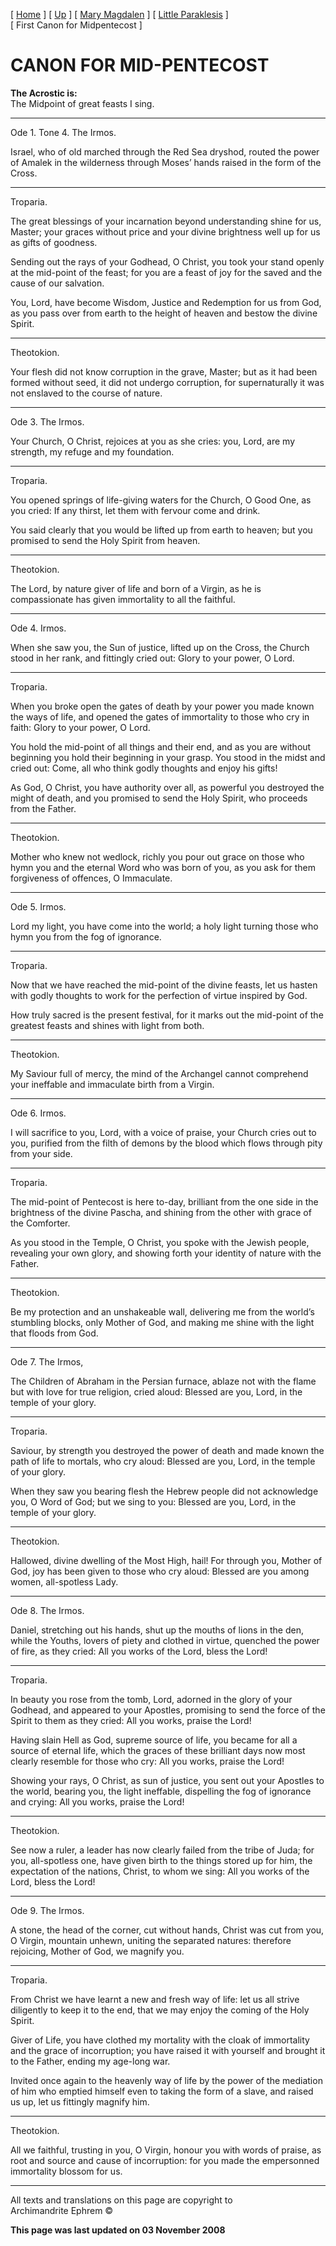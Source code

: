 \[ [Home](index.md) \] \[ [Up](theophan.md) \]
\[ [Mary Magdalen](22julcan.md) \]
\[ [Little Paraklesis](lparacan.md) \]
\[ First Canon for Midpentecost \]

# CANON FOR MID-PENTECOST

**The Acrostic is:**  
The Midpoint of great feasts I sing.

****

Ode 1. Tone 4. The Irmos.

Israel, who of old marched through the Red Sea dryshod, routed the power
of Amalek in the wilderness through Moses’ hands raised in the form of
the Cross.

****

Troparia.

The great blessings of your incarnation beyond understanding shine for
us, Master; your graces without price and your divine brightness well up
for us as gifts of goodness.

Sending out the rays of your Godhead, O Christ, you took your stand
openly at the mid-point of the feast; for you are a feast of joy for the
saved and the cause of our salvation.

You, Lord, have become Wisdom, Justice and Redemption for us from God,
as you pass over from earth to the height of heaven and bestow the
divine Spirit.

****

Theotokion.

Your flesh did not know corruption in the grave, Master; but as it had
been formed without seed, it did not undergo corruption, for
supernaturally it was not enslaved to the course of nature.

****

Ode 3. The Irmos.

Your Church, O Christ, rejoices at you as she cries: you, Lord, are my
strength, my refuge and my foundation.

****

Troparia.

You opened springs of life-giving waters for the Church, O Good One, as
you cried: If any thirst, let them with fervour come and drink.

You said clearly that you would be lifted up from earth to heaven; but
you promised to send the Holy Spirit from heaven.

****

Theotokion.

The Lord, by nature giver of life and born of a Virgin, as he is
compassionate has given immortality to all the faithful.

****

Ode 4. Irmos.

When she saw you, the Sun of justice, lifted up on the Cross, the Church
stood in her rank, and fittingly cried out: Glory to your power, O Lord.

****

Troparia.

When you broke open the gates of death by your power you made known the
ways of life, and opened the gates of immortality to those who cry in
faith: Glory to your power, O Lord.

You hold the mid-point of all things and their end, and as you are
without beginning you hold their beginning in your grasp. You stood in
the midst and cried out: Come, all who think godly thoughts and enjoy
his gifts\!

As God, O Christ, you have authority over all, as powerful you destroyed
the might of death, and you promised to send the Holy Spirit, who
proceeds from the Father.

****

Theotokion.

Mother who knew not wedlock, richly you pour out grace on those who hymn
you and the eternal Word who was born of you, as you ask for them
forgiveness of offences, O Immaculate.

****

Ode 5. Irmos.

Lord my light, you have come into the world; a holy light turning those
who hymn you from the fog of ignorance.

****

Troparia.

Now that we have reached the mid-point of the divine feasts, let us
hasten with godly thoughts to work for the perfection of virtue inspired
by God.

How truly sacred is the present festival, for it marks out the mid-point
of the greatest feasts and shines with light from both.

****

Theotokion.

My Saviour full of mercy, the mind of the Archangel cannot comprehend
your ineffable and immaculate birth from a Virgin.

****

Ode 6. Irmos.

I will sacrifice to you, Lord, with a voice of praise, your Church cries
out to you, purified from the filth of demons by the blood which flows
through pity from your side.

****

Troparia.

The mid-point of Pentecost is here to-day, brilliant from the one side
in the brightness of the divine Pascha, and shining from the other with
grace of the Comforter.

As you stood in the Temple, O Christ, you spoke with the Jewish people,
revealing your own glory, and showing forth your identity of nature with
the Father.

****

Theotokion.

Be my protection and an unshakeable wall, delivering me from the world’s
stumbling blocks, only Mother of God, and making me shine with the light
that floods from God.

****

Ode 7. The Irmos,

The Children of Abraham in the Persian furnace, ablaze not with the
flame but with love for true religion, cried aloud: Blessed are you,
Lord, in the temple of your glory.

****

Troparia.

Saviour, by strength you destroyed the power of death and made known the
path of life to mortals, who cry aloud: Blessed are you, Lord, in the
temple of your glory.

When they saw you bearing flesh the Hebrew people did not acknowledge
you, O Word of God; but we sing to you: Blessed are you, Lord, in the
temple of your glory.

****

Theotokion.

Hallowed, divine dwelling of the Most High, hail\! For through you,
Mother of God, joy has been given to those who cry aloud: Blessed are
you among women, all-spotless Lady.

****

Ode 8. The Irmos.

Daniel, stretching out his hands, shut up the mouths of lions in the
den, while the Youths, lovers of piety and clothed in virtue, quenched
the power of fire, as they cried: All you works of the Lord, bless the
Lord\!

****

Troparia.

In beauty you rose from the tomb, Lord, adorned in the glory of your
Godhead, and appeared to your Apostles, promising to send the force of
the Spirit to them as they cried: All you works, praise the Lord\!

Having slain Hell as God, supreme source of life, you became for all a
source of eternal life, which the graces of these brilliant days now
most clearly resemble for those who cry: All you works, praise the
Lord\!

Showing your rays, O Christ, as sun of justice, you sent out your
Apostles to the world, bearing you, the light ineffable, dispelling the
fog of ignorance and crying: All you works, praise the Lord\!

****

Theotokion.

See now a ruler, a leader has now clearly failed from the tribe of Juda;
for you, all-spotless one, have given birth to the things stored up for
him, the expectation of the nations, Christ, to whom we sing: All you
works of the Lord, bless the Lord\!

****

Ode 9. The Irmos.

A stone, the head of the corner, cut without hands, Christ was cut from
you, O Virgin, mountain unhewn, uniting the separated natures: therefore
rejoicing, Mother of God, we magnify you.

****

Troparia.

From Christ we have learnt a new and fresh way of life: let us all
strive diligently to keep it to the end, that we may enjoy the coming of
the Holy Spirit.

Giver of Life, you have clothed my mortality with the cloak of
immortality and the grace of incorruption; you have raised it with
yourself and brought it to the Father, ending my age-long war.

Invited once again to the heavenly way of life by the power of the
mediation of him who emptied himself even to taking the form of a slave,
and raised us up, let us fittingly magnify him.

****

Theotokion.

All we faithful, trusting in you, O Virgin, honour you with words of
praise, as root and source and cause of incorruption: for you made the
empersonned immortality blossom for us.

-----

All texts and translations on this page are copyright to  
Archimandrite Ephrem ©

**This page was last updated on 03 November 2008**

